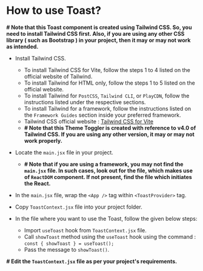 # How to use Toast?

**# Note that this Toast component is created using Tailwind CSS. So, you need to install Tailwind CSS first. Also, if you are using any other CSS library ( such as Bootstrap ) in your project, then it may or may not work as intended.**

-   Install Tailwind CSS.

    -   To install Tailwind CSS for Vite, follow the steps 1 to 4 listed on the official website of Tailwind.
    -   To install Tailwind for HTML only, follow the steps 1 to 5 listed on the official website.
    -   To install Tailwind for `PostCSS`, `Tailwind CLI`, or `PlayCDN`, follow the instructions listed under the respective sections.
    -   To install Tailwind for a framework, follow the instructions listed on the `Framework Guides` section inside your preferred framework.
    -   Tailwind CSS official website : [Tailwind CSS for Vite](https://tailwindcss.com/docs/guides/vite)
    -   **# Note that this Theme Toggler is created with reference to v4.0 of Tailwind CSS. If you are using any other version, it may or may not work properly.**

-   Locate the `main.jsx` file in your project.

    -   **# Note that if you are using a framework, you may not find the `main.jsx` file. In such cases, look out for the file, which makes use of `ReactDOM` component. If not present, find the file which initiates the React.**

-   In the `main.jsx` file, wrap the `<App />` tag within `<ToastProvider>` tag.

-   Copy `ToastContext.jsx` file into your project folder.

-   In the file where you want to use the Toast, follow the given below steps:

    -   Import `useToast` hook from `ToastContext.jsx` file.
    -   Call `showToast` method using the `useToast` hook using the command : `const { showToast } = useToast();`
    -   Pass the message to `showToast()`.

**# Edit the `ToastContext.jsx` file as per your project's requirements.**
